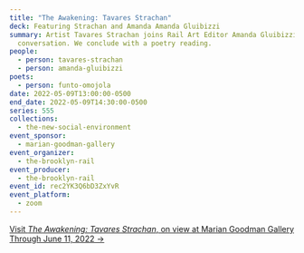 ```yaml
---
title: "The Awakening: Tavares Strachan"
deck: Featuring Strachan and Amanda Amanda Gluibizzi
summary: Artist Tavares Strachan joins Rail Art Editor Amanda Gluibizzi for a
  conversation. We conclude with a poetry reading.
people:
  - person: tavares-strachan
  - person: amanda-gluibizzi
poets:
  - person: funto-omojola
date: 2022-05-09T13:00:00-0500
end_date: 2022-05-09T14:30:00-0500
series: 555
collections:
  - the-new-social-environment
event_sponsor:
  - marian-goodman-gallery
event_organizer:
  - the-brooklyn-rail
event_producer:
  - the-brooklyn-rail
event_id: rec2YK3Q6bD3ZxYvR
event_platform:
  - zoom
---
```

[Visit *The Awakening: Tavares Strachan*, on view at Marian Goodman Gallery Through June 11, 2022 →](https://www.mariangoodman.com/exhibitions/tavares-strachan-the-awakening-new-york/)